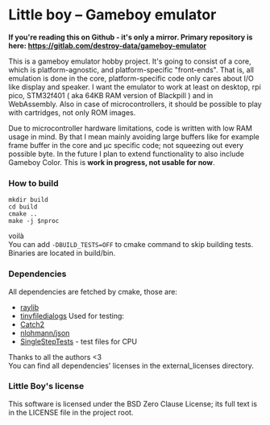 # Little boy – Gameboy emulator

**If you're reading this on Github - it's only a mirror. Primary repository is here: <https://gitlab.com/destroy-data/gameboy-emulator>**

This is a gameboy emulator hobby project. It's going to consist of a core, which is platform-agnostic, and platform-specific "front-ends". That is, all emulation is done in the core, platform-specific code only cares about I/O like display and speaker.
I want the emulator to work at least on desktop, rpi pico, STM32f401 ( aka 64KB RAM version of Blackpill ) and in WebAssembly. Also in case of microcontrollers, it should be possible to play with cartridges, not only ROM images.

Due to microcontroller hardware limitations, code is written with low RAM usage in mind. By that I mean mainly avoiding large buffers like for example frame buffer in the core and µc specific code; not squeezing out every possible byte.
In the future I plan to extend functionality to also include Gameboy Color. This is **work in progress, not usable for now**.

### How to build
    mkdir build
    cd build
    cmake ..
    make -j $nproc

voilà  
You can add `-DBUILD_TESTS=OFF` to cmake command to skip building tests. Binaries are located in build/bin.

### Dependencies
All dependencies are fetched by cmake, those are:
- [raylib](https://www.raylib.com/)
- [tinyfiledialogs](https://sourceforge.net/projects/tinyfiledialogs/)
Used for testing:
- [Catch2](https://github.com/catchorg/Catch2)
- [nlohmann/json](https://github.com/nlohmann/json)
- [SingleStepTests](https://github.com/SingleStepTests/sm83) - test files for CPU

Thanks to all the authors <3  
You can find all dependencies' licenses in the external_licenses directory.

### Little Boy's license
This software is licensed under the BSD Zero Clause License; its full text is in the LICENSE file in the project root.
